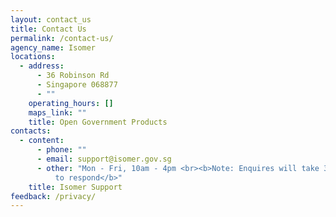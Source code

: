 ```yaml
---
layout: contact_us
title: Contact Us
permalink: /contact-us/
agency_name: Isomer
locations:
  - address:
      - 36 Robinson Rd
      - Singapore 068877
      - ""
    operating_hours: []
    maps_link: ""
    title: Open Government Products
contacts:
  - content:
      - phone: ""
      - email: support@isomer.gov.sg
      - other: "Mon - Fri, 10am - 4pm <br><b>Note: Enquires will take 3-5 working days
          to respond</b>"
    title: Isomer Support
feedback: /privacy/
---
```

